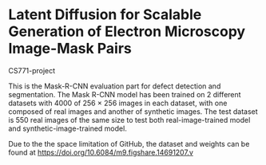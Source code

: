 # Latent Diffusion for Scalable Generation of Electron Microscopy Image-Mask Pairs
CS771-project

This is the Mask-R-CNN evaluation part for defect detection and segmentation. The Mask R-CNN model has been trained on 2 different datasets with 4000 of 256 × 256 images in each dataset, with one composed of real images and another of synthetic images. The test dataset is 550 real images of the same size to test both real-image-trained model and synthetic-image-trained model.

Due to the the space limitation of GitHub, the dataset and weights can be found at https://doi.org/10.6084/m9.figshare.14691207.v
